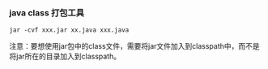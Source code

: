 ### java class 打包工具

```
jar -cvf xxx.jar xx.java xxx.java
```

注意：要想使用jar包中的class文件，需要将jar文件加入到classpath中，而不是将jar所在的目录加入到classpath。
